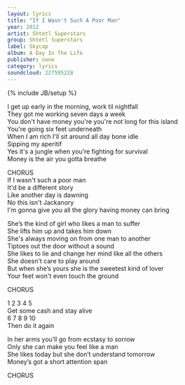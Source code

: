 ```yaml
---
layout: lyrics
title: "If I Wasn't Such A Poor Man"
year: 2012
artist: Shtetl Superstars
group: Shtetl Superstars
label: Skycap
album: A Day In The Life
publisher: none
category: lyrics
soundcloud: 227595228
---
```


{% include JB/setup %}

I get up early in the morning, work til nightfall  
They got me working seven days a week   
You don't have money you're you're not long for this island  
You're going six feet underneath  
When I am rich I'll sit around all day bone idle  
Sipping my aperitif  
Yes it's a jungle when you’re fighting for survival   
Money is the air you gotta breathe  

CHORUS  
If I wasn't such a poor man  
It'd be a different story  
Like another day is dawning  
No this isn't Jackanory  
I'm gonna give you all the glory having money can bring  
  
She’s the kind of girl who likes a man to suffer  
She lifts him up and takes him down  
She's always moving on from one man to another  
Tiptoes out the door without a sound   
She likes to lie and change her mind like all the others  
She doesn't care to play around  
But when she’s yours she is the sweetest kind of lover  
Your feet won't even touch the ground  

CHORUS  
  
1 2 3 4 5  
Get some cash and stay alive  
6 7 8 9 10  
Then do it again  
  
In her arms you’ll go from ecstasy to sorrow  
Only she can make you feel like a man  
She likes today but she don’t understand tomorrow  
Money’s got a short attention span  

CHORUS  